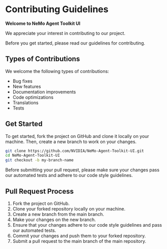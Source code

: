 # Contributing Guidelines

**Welcome to NeMo Agent Toolkit UI**

We appreciate your interest in contributing to our project.

Before you get started, please read our guidelines for contributing.

## Types of Contributions

We welcome the following types of contributions:

- Bug fixes
- New features
- Documentation improvements
- Code optimizations
- Translations
- Tests

## Get Started

To get started, fork the project on GitHub and clone it locally on your machine. Then, create a new branch to work on your changes.

```bash
git clone https://github.com/NVIDIA/NeMo-Agent-Toolkit-UI.git
cd NeMo-Agent-Toolkit-UI
git checkout -b my-branch-name
```

Before submitting your pull request, please make sure your changes pass our automated tests and adhere to our code style guidelines.

## Pull Request Process

1. Fork the project on GitHub.
2. Clone your forked repository locally on your machine.
3. Create a new branch from the main branch.
4. Make your changes on the new branch.
5. Ensure that your changes adhere to our code style guidelines and pass our automated tests.
6. Commit your changes and push them to your forked repository.
7. Submit a pull request to the main branch of the main repository.
